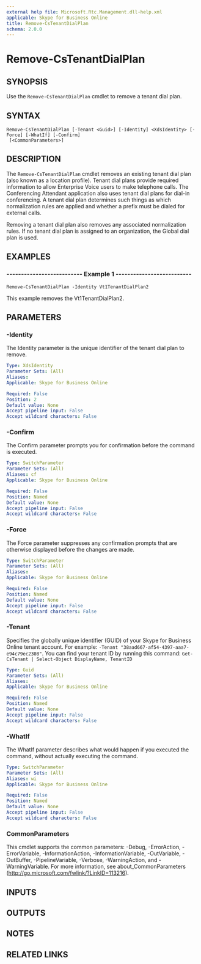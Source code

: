 ```yaml
---
external help file: Microsoft.Rtc.Management.dll-help.xml 
applicable: Skype for Business Online
title: Remove-CsTenantDialPlan
schema: 2.0.0
---
```


# Remove-CsTenantDialPlan

## SYNOPSIS
Use the `Remove-CsTenantDialPlan` cmdlet to remove a tenant dial plan.

## SYNTAX

```
Remove-CsTenantDialPlan [-Tenant <Guid>] [-Identity] <XdsIdentity> [-Force] [-WhatIf] [-Confirm]
 [<CommonParameters>]
```

## DESCRIPTION
The `Remove-CsTenantDialPlan` cmdlet removes an existing tenant dial plan (also known as a location profile).
Tenant dial plans provide required information to allow Enterprise Voice users to make telephone calls.
The Conferencing Attendant application also uses tenant dial plans for dial-in conferencing.
A tenant dial plan determines such things as which normalization rules are applied and whether a prefix must be dialed for external calls.

Removing a tenant dial plan also removes any associated normalization rules.
If no tenant dial plan is assigned to an organization, the Global dial plan is used.

## EXAMPLES

### -------------------------- Example 1 --------------------------
```
Remove-CsTenantDialPlan -Identity Vt1TenantDialPlan2
```

This example removes the Vt1TenantDialPlan2.


## PARAMETERS

### -Identity
The Identity parameter is the unique identifier of the tenant dial plan to remove.

```yaml
Type: XdsIdentity
Parameter Sets: (All)
Aliases: 
Applicable: Skype for Business Online

Required: False
Position: 2
Default value: None
Accept pipeline input: False
Accept wildcard characters: False
```

### -Confirm
The Confirm parameter prompts you for confirmation before the command is executed.

```yaml
Type: SwitchParameter
Parameter Sets: (All)
Aliases: cf
Applicable: Skype for Business Online

Required: False
Position: Named
Default value: None
Accept pipeline input: False
Accept wildcard characters: False
```

### -Force
The Force parameter suppresses any confirmation prompts that are otherwise displayed before the changes are made.

```yaml
Type: SwitchParameter
Parameter Sets: (All)
Aliases: 
Applicable: Skype for Business Online

Required: False
Position: Named
Default value: None
Accept pipeline input: False
Accept wildcard characters: False
```

### -Tenant
Specifies the globally unique identifier (GUID) of your Skype for Business Online tenant account.
For example: `-Tenant "38aad667-af54-4397-aaa7-e94c79ec2308"`.
You can find your tenant ID by running this command: `Get-CsTenant | Select-Object DisplayName, TenantID`

```yaml
Type: Guid
Parameter Sets: (All)
Aliases: 
Applicable: Skype for Business Online

Required: False
Position: Named
Default value: None
Accept pipeline input: False
Accept wildcard characters: False
```

### -WhatIf
The WhatIf parameter describes what would happen if you executed the command, without actually executing the command.

```yaml
Type: SwitchParameter
Parameter Sets: (All)
Aliases: wi
Applicable: Skype for Business Online

Required: False
Position: Named
Default value: None
Accept pipeline input: False
Accept wildcard characters: False
```

### CommonParameters
This cmdlet supports the common parameters: -Debug, -ErrorAction, -ErrorVariable, -InformationAction, -InformationVariable, -OutVariable, -OutBuffer, -PipelineVariable, -Verbose, -WarningAction, and -WarningVariable. For more information, see about_CommonParameters (http://go.microsoft.com/fwlink/?LinkID=113216).

## INPUTS

## OUTPUTS

## NOTES

## RELATED LINKS

